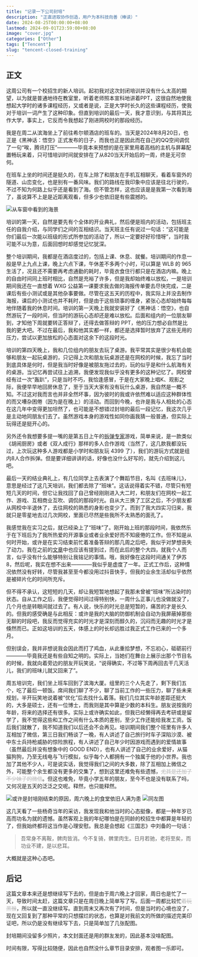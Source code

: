 ```yaml
---
title: "记录一下公司封培"
description: "正直进取协作创造，用户为本科技向善（棒读）"
date: 2024-08-25T00:00:00+08:00
lastmod: 2024-09-01T23:59:00+08:00
image: "cover.jpg"
categories: ["Other"]
tags: ["Tencent"]
slug: "tencent-closed-training"
---
```


## 正文

这周公司有一个校招生的新人培训。起初我对这次封闭培训并没有什么太高的期望，以为就是普通地待在教室里，听着老师照本宣科地讲着PPT，这很自然地使我想起大学时的诸多课程经历，又或者是说，正是大学时长久的这些课程经历，使我对于培训一词产生了这种印象。但直到培训的最后一天，我才意识到，与其将其比作大学，事实上，它反而令我想起了刚进网校时的那段经历。

我是在周二从滨海坐上了前往希尔顿酒店的班车的。当天是2024年8月20日，也正是《黑神话：悟空》正式发布的日子，而我也正是因此而在自己的QQ空间调侃了一句“唉，腾讯打压”————毕竟本来预想的是在家里用着高档的主机与屏幕配置畅玩来着，只可惜培训时间就安排在了从820当天开始后的一周，终是无可奈何。

在班车上坐的时间还是挺久的，在车上除了和朋友在手机互相聊天，看着车窗外的隧道、山峦变化，也是别有一番风味。我们的路线在我印象中应该是往北行驶的，不过不知为何路上似乎还是看到了海。但不管怎样，这也应该是是我第一次看到海了，虽说算不上是是近距离观看，但多少也依旧是有些震撼的。

![从车窗中看到的海景](sea.jpg)

培训的第一天，自然是要先有个全体的开业典礼，然后便是班内的活动，包括班主任的自我介绍，与同学们之间的互相结识。当天班主任有说过一句话：“这可能是你们最后一次能以班级的形式所参加的活动了，所以一定要好好珍惜呀”，当时我可能不以为意，后面回想时却感觉记忆犹深。

整个培训期间，我都是在酒店度过的，包括上课、休息、就餐。培训期间的作息一般是早上九点上课，晚上六点下课，午休差不多两个小时，可以算是 WLB 的 965 生活了，况且还不需要再考虑通勤的耗时，毕竟衣食住行都只是在酒店内嘛。晚上的自由时间同上班时相比，自然是充裕了许多，但是我却始终难以放松，一是培训期间我还在一直想着 WXG 公益第一课要求我去做的海报传单要去尽快完成，二是课后有些小测试或是其他杂事要做。尽管在这五天的历程中，我实际上并没去制作海报，课后的小测试也并不耗时，但是由于这些琐事的缠身，紧张心态却始终每每地伴随着我的休息时间。培训的第一天晚上我就安装好了《黑神话：悟空》，也自然游玩了一段时间，但当时的游玩心态却还是难以放松。后面和组内的一位朋友聊到，才知他下周就要转正答辩了，还得去做答辩的 PPT，他的压力想必自然是比我的更大吧。不过在最后，我和他其实都一样，都还是选择暂时放弃了这些无用的压力，尝试以更加放松的心态面对这余下的这段时光。

培训的第四天晚上，我和几位组内的朋友去玩了桌游。我平常其实是很少有机会能够和朋友一起玩桌游的，只记得上次和朋友玩桌游还是在网校的时候，我忘了当时到底具体是何时，但是我当时好像是被朋友拖过去的，玩的似乎是和什么航海有关的桌游。当记忆再尝试往上追溯，我便发现我似乎没有更多的这种记忆了。网校曾经有过一次“轰趴”，只是当时不巧，我恰逢感冒，于是在大家晚上唱K、观影之际，我便早早地回房休息了，至于当天大家有没有玩什么桌游，我自然是一概不知。不过这对我而言也并非全然坏事，因为彼时的我或许依然难以适应这种群体性的而又嘈杂困倦（因为是在晚上）的活动。而回到今晚，也许是我与人相处的心态在这几年中变得更加坦然了，也可能是不想错过封培的最后一段记忆，我这次几乎是主动地同朋友们去了。虽然游戏本身的游戏性如同你画我猜一般普通，但实际上玩得还是挺开心的。

另外还令我想要多提一嘴的是第五日上午的[拆弹专家](https://store.steampowered.com/app/341800/Keep_Talking_and_Nobody_Explodes/)游戏，简单来说，是一款类似《胡闹厨房》或者《双人成行》那样的多人合作游戏（当然了，这几款我都没玩过，上次玩这种多人游戏都是小学时和朋友玩 4399 了），我们的游玩方式就是组内8人合作拆弹。但是要详细讲讲的话，好像也没什么好写的，就先介绍到这儿吧。

最后一天的结业典礼上，有几位同学上去表演了个舞蹈节目，名叫《去班味儿》，意思是经过了这几天培训，我们都去除了“班味”。这话说得着实不错，尽管只有短短几天的时间，但它让我找回了自己曾经刚刚进入大二时，和朋友们在网校一起工作、游戏、互相商业互吹、调侃的那段时光。自从大三换了工区之后，不少朋友都从网校中半退休了，去往网校的熟悉的身影也变少了。而到了我大四实习归来，我就只是零星地去过几次网校，里面已尽然是些我所不太熟悉的面孔了。

我感觉我在实习之后，就已经染上了“班味”了。刚开始上班的那段时间，我依然乐于在下班后为了我所热爱的开源事业或者业余爱好而不知疲倦的工作。但不知是从何时开始，或许是在实习结束前忙着准备答辩的那几周之后吧，我似乎对梦想丧失了动力。我在之前的[文章](https://lomirus.github.io/p/from-chongqing-to-shenzhen/)中也应该有提到过，而在此后的整个大四，就我个人而言，似乎没有什么能够特别让我铭记的事情。哦，我好像在这段时间通关了伊苏8，然后呢，我实在想不出来————我似乎是虚度了一年。正式工作后，这种情况依然没有好转，尽管我甚至至今都没用过抖音快手，但我的业余生活却似乎依然是被碎片化的时间所充斥。

但不得不承认，这短短的几天，却让我短暂地想起了我那未曾被“班味”所沾染时的状态。自从工作之后，我便觉得时间过得特别快，一周什么正事儿也没做就没了，几个月也是转眼间就过去了。有人说，快乐的时光总是短暂的，痛苦的才是长久的。但我的感受确是与此相反：或许是我的大脑的防御机制会自动为我屏蔽掉那些无聊的时段吧，我反而觉得充实的时光才是深刻而醇久的，沉闷而无趣的时光才是倏然而已。正如这培训的五天，体感上的时长却远胜过我正式工作已来的一个多月。

但别误会，我并非想说我会因此而打了鸡血，从此重拾梦想，不忘初心，砥砺前行————毕竟我还是有些自知之明的。实际上，当她们在舞台上展示出那个节目名的时候，我就向着旁边的朋友开玩笑说，“说得确实，不过等下周再回去干几天活儿，我们的班味儿就又回来了”。

周五培训完，我们坐上班车回到了滨海大厦。组里的三个人先走了，剩下我们五个，吃了最后一顿饭。席间我们聊了不少，聊了当前工作的一些压力，聊了些未来规划，半开玩笑地说着被“优化”后去找什么着落。我们几位其实年龄差距还挺大的，大多是硕士，还有一位博士，而我则是其中算是少数的本科生。朋友说按我的年龄，将来的选择还有很多。实际上或许确实如此，但我已经懒得再去考研或是留学了，我不觉得这些和工作之间有什么本质的差别，至少工作还能给我发工资。饭后我们就散了，我不知道我们以后还会不会再见。培训期间我们整个班里有许多人互相加了微信，第三日我们畅谈了一晚，有人讲述了自己旅行时车子深陷沙漠、被中东士兵持枪威胁的惊险旅程，有人讲述了自己年少时因游戏而遇到的爱情故事（虽然最后并没有想象中的 GOOD END），也有人讲述了自己的业余爱好，从猫猫狗狗，乃至无线电与飞行模拟，似乎每个人都拥有一个独属于他的小世界。我也加了其他不少人，可是说实话，我觉得我们之间的大多数，除了互相加上微信之外，可能整个余生都没有更多的交集了，想到这里还难免有些遗憾，<span style="opacity: 0.3">~~尤其是还加了不少妹子的微信~~</span>。但这也难免，毕竟小学五年的朋友，至今不也是没有联系了吗，又何况是五天的泛泛之交呢。释然，也只能释然。

![或许是封培刚结束的原因，周六晚上的食堂依旧人满为患](canteen1.jpg)
![同左图](canteen2.jpg)

这几天看了一些杨奇当年的采访，我发现我和他当时的心态挺像，都是一种年岁已高而功名为就的遗憾。虽然客观上我的年纪哪怕是在同龄的校招生中都算是年轻的了，但我始终都将这当作是心理安慰。我总是会想起《三国志》中刘备的一句话：

> 吾常身不离鞍，髀肉皆消。今不复骑，髀里肉生。日月若驰，老将至矣，而功业不建，是以悲耳。

大概就是这种心态吧。

## 后记

这篇文章本来还是想继续写下去的，但是由于周六晚上才回家，周日也是忙了一天，导致时间太赶，这篇文章只是在周日晚上简单写了写。后面一周都比较忙<span style="opacity: 0.3">~~着玩黑猴~~</span>，所以就一直没继续写。直到周末又再次有了时间，但是当时的心境也没了，现在又回复到了那种平常的只想摆烂的状态，也算是对我前文的所做的描述完美印证吧，所以仍是没有继续写下去，只是简单加了几张配图。

封培期间没留多少照片，本文封面还是用的群友发的，因此基本没啥配图。

时间有限，写得比较随便，因此也自然没什么章节目录安排，观者图一乐即可。